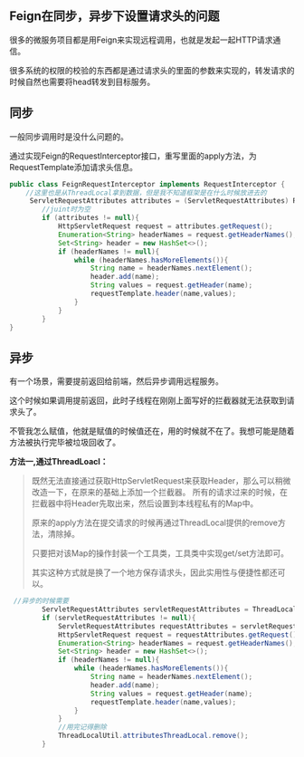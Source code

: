 ## Feign在同步，异步下设置请求头的问题

很多的微服务项目都是用Feign来实现远程调用，也就是发起一起HTTP请求通信。

很多系统的权限的校验的东西都是通过请求头的里面的参数来实现的，转发请求的时候自然也需要将head转发到目标服务。

## 同步

一般同步调用时是没什么问题的。

通过实现Feign的RequestInterceptor接口，重写里面的apply方法，为RequestTemplate添加请求头信息。

```java
public class FeignRequestInterceptor implements RequestInterceptor {
    //这里也是从ThreadLocal拿到数据，但是我不知道框架是在什么时候放进去的
     ServletRequestAttributes attributes = (ServletRequestAttributes) RequestContextHolder.getRequestAttributes();
        //juint时为空
        if (attributes != null){
            HttpServletRequest request = attributes.getRequest();
            Enumeration<String> headerNames = request.getHeaderNames();
            Set<String> header = new HashSet<>();
            if (headerNames != null){
                while (headerNames.hasMoreElements()){
                    String name = headerNames.nextElement();
                    header.add(name);
                    String values = request.getHeader(name);
                    requestTemplate.header(name,values);
                }
            }
        }
}
```

## 异步

有一个场景，需要提前返回给前端，然后异步调用远程服务。

这个时候如果调用提前返回，此时子线程在刚刚上面写好的拦截器就无法获取到请求头了。

不管我怎么赋值，他就是赋值的时候值还在，用的时候就不在了。我想可能是随着方法被执行完毕被垃圾回收了。

**方法一,通过ThreadLoacl：**

>既然无法直接通过获取HttpServletRequest来获取Header，那么可以稍微改造一下，在原来的基础上添加一个拦截器。
>所有的请求过来的时候，在拦截器中将Header先取出来，然后设置到本线程私有的Map中。
>
>原来的apply方法在提交请求的时候再通过ThreadLocal提供的remove方法，清除掉。
>
>只要把对该Map的操作封装一个工具类，工具类中实现get/set方法即可。
>
>其实这种方式就是换了一个地方保存请求头，因此实用性与便捷性都还可以。



```java
 //异步的时候需要
        ServletRequestAttributes servletRequestAttributes = ThreadLocalUtil.attributesThreadLocal.get();
        if (servletRequestAttributes != null){
            ServletRequestAttributes requestAttributes = servletRequestAttributes;
            HttpServletRequest request = requestAttributes.getRequest();
            Enumeration<String> headerNames = request.getHeaderNames();
            Set<String> header = new HashSet<>();
            if (headerNames != null){
                while (headerNames.hasMoreElements()){
                    String name = headerNames.nextElement();
                    header.add(name);
                    String values = request.getHeader(name);
                    requestTemplate.header(name,values);
                }
            }
            //用完记得删除
            ThreadLocalUtil.attributesThreadLocal.remove();
        }
```

